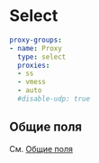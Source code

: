 # Select

```{.yaml linenums="1"}
proxy-groups:
- name: Proxy
  type: select
  proxies:
  - ss
  - vmess
  - auto
  #disable-udp: true
```

## Общие поля

См. [Общие поля](./index.md) 